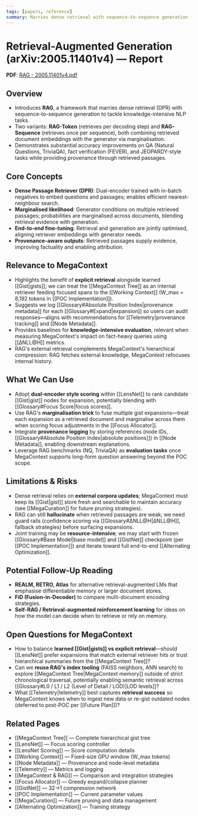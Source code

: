 ```yaml
---
tags: [papers, reference]
summary: Marries dense retrieval with sequence-to-sequence generation for knowledge-intensive NLP tasks via marginalised likelihood training.
---
```


# Retrieval-Augmented Generation (arXiv:2005.11401v4) — Report

**PDF**: [RAG - 2005.11401v4.pdf](RAG%20-%202005.11401v4.pdf)

## Overview
- Introduces **RAG**, a framework that marries dense retrieval (DPR) with
  sequence-to-sequence generation to tackle knowledge-intensive NLP tasks.
- Two variants: **RAG-Token** (retrieves per decoding step) and **RAG-Sequence**
  (retrieves once per sequence), both combining retrieved document embeddings
  with the generator via marginalisation.
- Demonstrates substantial accuracy improvements on QA (Natural Questions,
  TriviaQA), fact verification (FEVER), and JEOPARDY-style tasks while providing
  provenance through retrieved passages.


## Core Concepts
- **Dense Passage Retriever (DPR)**: Dual-encoder trained with in-batch negatives
  to embed questions and passages; enables efficient nearest-neighbour search.
- **Marginalised likelihood**: Generator conditions on multiple retrieved
  passages; probabilities are marginalised across documents, blending retrieval
  evidence with generation.
- **End-to-end fine-tuning**: Retrieval and generation are jointly optimised,
  aligning retriever embeddings with generator needs.
- **Provenance-aware outputs**: Retrieved passages supply evidence, improving
  factuality and enabling attribution.

## Relevance to MegaContext
- Highlights the benefit of **explicit retrieval** alongside learned [[Gist|gists]]; we
  can treat the [[MegaContext Tree]] as an internal retriever feeding focused spans to
  the [[Working Context]] (W_max = 8,192 tokens in [[POC Implementation]]).
- Suggests we log [[Glossary#Absolute Position Index|provenance metadata]] for each
  [[Glossary#Expand|expansion]] so users can audit responses—aligns with recommendations
  for [[Telemetry|provenance tracking]] and [[Node Metadata]].
- Provides baselines for **knowledge-intensive evaluation**, relevant when
  measuring MegaContext's impact on fact-heavy queries using [[ΔNLL@H]] metrics.
- RAG's external retrieval complements MegaContext's hierarchical compression: RAG
  fetches external knowledge, MegaContext refocuses internal history.

## What We Can Use
- Adopt **dual-encoder style scoring** within [[LensNet]] to rank candidate [[Gist|gist]]
  nodes for expansion, potentially blending with [[Glossary#Focus Score|focus scores]].
- Use RAG's **marginalisation trick** to fuse multiple gist expansions—treat
  each expansion as a retrieved document and marginalise across them when
  scoring focus adjustments in the [[Focus Allocator]].
- Integrate **provenance logging** by storing references (node IDs, [[Glossary#Absolute Position Index|absolute positions]]) in
  [[Node Metadata]], enabling downstream explanations.
- Leverage RAG benchmarks (NQ, TriviaQA) as **evaluation tasks** once MegaContext
  supports long-form question answering beyond the POC scope.

## Limitations & Risks
- Dense retrieval relies on **external corpora updates**; MegaContext must keep
  its [[Gist|gist]] store fresh and searchable to maintain accuracy (see [[MegaCuration]]
  for future pruning strategies).
- RAG can still **hallucinate** when retrieved passages are weak; we need guard
  rails (confidence scoring via [[Glossary#ΔNLL@H|ΔNLL@H]], fallback strategies) before
  surfacing expansions.
- Joint training may be **resource-intensive**; we may start with frozen [[Glossary#Base Model|base model]]
  and [[GistNet]] checkpoint (per [[POC Implementation]]) and iterate toward full
  end-to-end [[Alternating Optimization]].

## Potential Follow-Up Reading
- **REALM, RETRO, Atlas** for alternative retrieval-augmented LMs that emphasise
  differentiable memory or larger document stores.
- **FiD (Fusion-in-Decoder)** to compare multi-document encoding strategies.
- **Self-RAG / Retrieval-augmented reinforcement learning** for ideas on how the
  model can decide when to retrieve or rely on memory.

## Open Questions for MegaContext
- How to balance **learned [[Gist|gists]] vs explicit retrieval**—should [[LensNet]] prefer
  expansions that match external retriever hits or trust hierarchical summaries from
  the [[MegaContext Tree]]?
- Can we **reuse RAG's index tooling** (FAISS neighbors, ANN search) to explore
  [[MegaContext Tree|MegaContext memory]] outside of strict chronological traversal,
  potentially enabling semantic retrieval across [[Glossary#L0 / L1 / L2 (Level of Detail / LOD)|LOD levels]]?
- What [[Telemetry|telemetry]] best captures **retrieval success** so MegaContext knows when
  to ingest new data or re-gist outdated nodes (deferred to post-POC per [[Future Plan]])?

## Related Pages
- [[MegaContext Tree]] — Complete hierarchical gist tree
- [[LensNet]] — Focus scoring controller
- [[LensNet Scoring]] — Score computation details
- [[Working Context]] — Fixed-size GPU window (W_max tokens)
- [[Node Metadata]] — Provenance and node-level metadata
- [[Telemetry]] — Metrics and logging
- [[MegaContext & RAG]] — Comparison and integration strategies
- [[Focus Allocator]] — Greedy expand/collapse planner
- [[GistNet]] — 32→1 compression network
- [[POC Implementation]] — Current parameter values
- [[MegaCuration]] — Future pruning and data management
- [[Alternating Optimization]] — Training strategy
